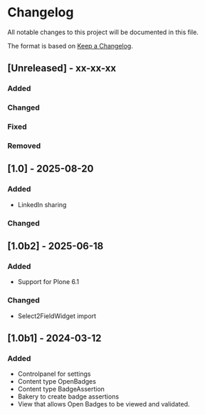 # Changelog
All notable changes to this project will be documented in this file.

The format is based on [Keep a Changelog](http://keepachangelog.com/en/1.0.0/).

## [Unreleased] - xx-xx-xx
### Added
### Changed
### Fixed
### Removed

## [1.0] - 2025-08-20

### Added
- LinkedIn sharing

### Changed

## [1.0b2] - 2025-06-18

### Added
- Support for Plone 6.1

### Changed
- Select2FieldWidget import


## [1.0b1] - 2024-03-12

### Added
- Controlpanel for settings
- Content type OpenBadges
- Content type BadgeAssertion
- Bakery to create badge assertions
- View that allows Open Badges to be viewed and validated.
